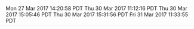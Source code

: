 Mon 27 Mar 2017 14:20:58 PDT
Thu 30 Mar 2017 11:12:16 PDT
Thu 30 Mar 2017 15:05:46 PDT
Thu 30 Mar 2017 15:31:56 PDT
Fri 31 Mar 2017 11:33:55 PDT
